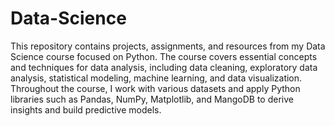 # Data-Science
 This repository contains projects, assignments, and resources from my Data Science course focused on Python. The course covers essential concepts and techniques for data analysis, including data cleaning, exploratory data analysis, statistical modeling, machine learning, and data visualization. Throughout the course, I work with various datasets and apply Python libraries such as Pandas, NumPy, Matplotlib, and MangoDB to derive insights and build predictive models.
